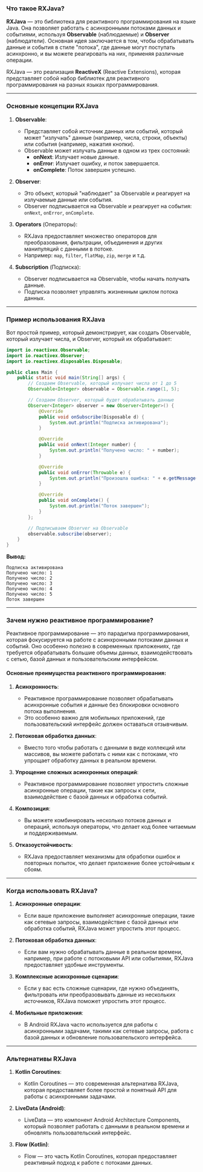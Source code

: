 ### Что такое RXJava?

**RXJava** — это библиотека для реактивного программирования на языке Java. Она позволяет работать с асинхронными потоками данных и событиями, используя **Observable** (наблюдаемые) и **Observer** (наблюдатели). Основная идея заключается в том, чтобы обрабатывать данные и события в стиле "потока", где данные могут поступать асинхронно, и вы можете реагировать на них, применяя различные операции.

RXJava — это реализация **ReactiveX** (Reactive Extensions), которая представляет собой набор библиотек для реактивного программирования на разных языках программирования.

---

### Основные концепции RXJava

1. **Observable**:
   - Представляет собой источник данных или событий, который может "излучать" данные (например, числа, строки, объекты) или события (например, нажатия кнопки).
   - Observable может излучать данные в одном из трех состояний:
     - **onNext**: Излучает новые данные.
     - **onError**: Излучает ошибку, и поток завершается.
     - **onComplete**: Поток завершен успешно.

2. **Observer**:
   - Это объект, который "наблюдает" за Observable и реагирует на излучаемые данные или события.
   - Observer подписывается на Observable и реагирует на события: `onNext`, `onError`, `onComplete`.

3. **Operators** (Операторы):
   - RXJava предоставляет множество операторов для преобразования, фильтрации, объединения и других манипуляций с данными в потоке.
   - Например: `map`, `filter`, `flatMap`, `zip`, `merge` и т.д.

4. **Subscription** (Подписка):
   - Observer подписывается на Observable, чтобы начать получать данные.
   - Подписка позволяет управлять жизненным циклом потока данных.

---

### Пример использования RXJava

Вот простой пример, который демонстрирует, как создать Observable, который излучает числа, и Observer, который их обрабатывает:

```java
import io.reactivex.Observable;
import io.reactivex.Observer;
import io.reactivex.disposables.Disposable;

public class Main {
    public static void main(String[] args) {
        // Создаем Observable, который излучает числа от 1 до 5
        Observable<Integer> observable = Observable.range(1, 5);

        // Создаем Observer, который будет обрабатывать данные
        Observer<Integer> observer = new Observer<Integer>() {
            @Override
            public void onSubscribe(Disposable d) {
                System.out.println("Подписка активирована");
            }

            @Override
            public void onNext(Integer number) {
                System.out.println("Получено число: " + number);
            }

            @Override
            public void onError(Throwable e) {
                System.out.println("Произошла ошибка: " + e.getMessage());
            }

            @Override
            public void onComplete() {
                System.out.println("Поток завершен");
            }
        };

        // Подписываем Observer на Observable
        observable.subscribe(observer);
    }
}
```

**Вывод:**
```
Подписка активирована
Получено число: 1
Получено число: 2
Получено число: 3
Получено число: 4
Получено число: 5
Поток завершен
```

---

### Зачем нужно реактивное программирование?

Реактивное программирование — это парадигма программирования, которая фокусируется на работе с асинхронными потоками данных и событий. Оно особенно полезно в современных приложениях, где требуется обрабатывать большие объемы данных, взаимодействовать с сетью, базой данных и пользовательским интерфейсом.

#### Основные преимущества реактивного программирования:

1. **Асинхронность**:
   - Реактивное программирование позволяет обрабатывать асинхронные события и данные без блокировки основного потока выполнения.
   - Это особенно важно для мобильных приложений, где пользовательский интерфейс должен оставаться отзывчивым.

2. **Потоковая обработка данных**:
   - Вместо того чтобы работать с данными в виде коллекций или массивов, вы можете работать с ними как с потоками, что упрощает обработку данных в реальном времени.

3. **Упрощение сложных асинхронных операций**:
   - Реактивное программирование позволяет упростить сложные асинхронные операции, такие как запросы к сети, взаимодействие с базой данных и обработка событий.

4. **Композиция**:
   - Вы можете комбинировать несколько потоков данных и операций, используя операторы, что делает код более читаемым и поддерживаемым.

5. **Отказоустойчивость**:
   - RXJava предоставляет механизмы для обработки ошибок и повторных попыток, что делает приложение более устойчивым к сбоям.

---

### Когда использовать RXJava?

1. **Асинхронные операции**:
   - Если ваше приложение выполняет асинхронные операции, такие как сетевые запросы, взаимодействие с базой данных или обработка событий, RXJava может упростить этот процесс.

2. **Потоковая обработка данных**:
   - Если вам нужно обрабатывать данные в реальном времени, например, при работе с потоковыми API или событиями, RXJava предоставляет удобные инструменты.

3. **Комплексные асинхронные сценарии**:
   - Если у вас есть сложные сценарии, где нужно объединять, фильтровать или преобразовывать данные из нескольких источников, RXJava поможет упростить этот процесс.

4. **Мобильные приложения**:
   - В Android RXJava часто используется для работы с асинхронными задачами, такими как сетевые запросы, работа с базой данных и обновление пользовательского интерфейса.

---

### Альтернативы RXJava

1. **Kotlin Coroutines**:
   - Kotlin Coroutines — это современная альтернатива RXJava, которая предоставляет более простой и понятный API для работы с асинхронными задачами.

2. **LiveData (Android)**:
   - LiveData — это компонент Android Architecture Components, который позволяет работать с данными в реальном времени и обновлять пользовательский интерфейс.

3. **Flow (Kotlin)**:
   - Flow — это часть Kotlin Coroutines, которая предоставляет реактивный подход к работе с потоками данных.

